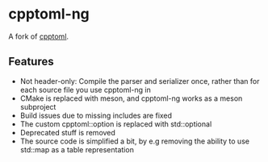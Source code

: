 # cpptoml-ng

A fork of [cpptoml](https://github.com/skystrife/cpptoml).

## Features

* Not header-only: Compile the parser and serializer once,
  rather than for each source file you use cpptoml-ng in
* CMake is replaced with meson, and cpptoml-ng works as a meson subproject
* Build issues due to missing includes are fixed
* The custom cpptoml::option is replaced with std::optional
* Deprecated stuff is removed
* The source code is simplified a bit, by e.g removing the ability to use std::map
  as a table representation
